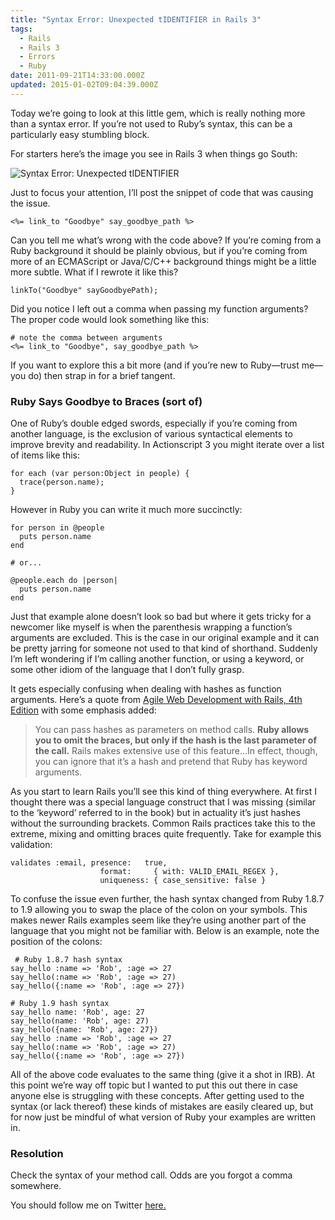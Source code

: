```yaml
---
title: "Syntax Error: Unexpected tIDENTIFIER in Rails 3"
tags:
  - Rails
  - Rails 3
  - Errors
  - Ruby
date: 2011-09-21T14:33:00.000Z
updated: 2015-01-02T09:04:39.000Z
---
```


Today we’re going to look at this little gem, which is really nothing more than a syntax error. If you’re not used to Ruby’s syntax, this can be a particularly easy stumbling block.

For starters here’s the image you see in Rails 3 when things go South:

![Syntax Error: Unexpected tIDENTIFIER](/images/2014/12/unexpected_tidentifier.jpg)

Just to focus your attention, I’ll post the snippet of code that was causing the issue.

    <%= link_to "Goodbye" say_goodbye_path %>
    

Can you tell me what’s wrong with the code above? If you’re coming from a Ruby background it should be plainly obvious, but if you’re coming from more of an ECMAScript or Java/C/C++ background things might be a little more subtle. What if I rewrote it like this?

    linkTo("Goodbye" sayGoodbyePath);
    

Did you notice I left out a comma when passing my function arguments? The proper code would look something like this:

    # note the comma between arguments
    <%= link_to "Goodbye", say_goodbye_path %>
    

If you want to explore this a bit more (and if you’re new to Ruby—trust me—you do) then strap in for a brief tangent.

### Ruby Says Goodbye to Braces (sort of)

One of Ruby’s double edged swords, especially if you’re coming from another language, is the exclusion of various syntactical elements to improve brevity and readability. In Actionscript 3 you might iterate over a list of items like this:

    for each (var person:Object in people) { 
      trace(person.name);
    }
    

However in Ruby you can write it much more succinctly:

    for person in @people
      puts person.name
    end
    
    # or...
    
    @people.each do |person| 
      puts person.name
    end
    

Just that example alone doesn’t look so bad but where it gets tricky for a newcomer like myself is when the parenthesis wrapping a function’s arguments are excluded. This is the case in our original example and it can be pretty jarring for someone not used to that kind of shorthand. Suddenly I’m left wondering if I’m calling another function, or using a keyword, or some other idiom of the language that I don’t fully grasp.

It gets especially confusing when dealing with hashes as function arguments. Here’s a quote from [Agile Web Development with Rails, 4th Edition](http://pragprog.com/book/rails4/agile-web-development-with-rails) with some emphasis added:

> You can pass hashes as parameters on method calls. **Ruby allows you to omit the braces, but only if the hash is the last parameter of the call.** Rails makes extensive use of this feature…In effect, though, you can ignore that it’s a hash and pretend that Ruby has keyword arguments.

As you start to learn Rails you’ll see this kind of thing everywhere. At first I thought there was a special language construct that I was missing (similar to the ‘keyword’ referred to in the book) but in actuality it’s just hashes without the surrounding brackets. Common Rails practices take this to the extreme, mixing and omitting braces quite frequently. Take for example this validation:

    validates :email, presence:   true,
                        format:     { with: VALID_EMAIL_REGEX },
                        uniqueness: { case_sensitive: false }
    

To confuse the issue even further, the hash syntax changed from Ruby 1.8.7 to 1.9 allowing you to swap the place of the colon on your symbols. This makes newer Rails examples seem like they’re using another part of the language that you might not be familiar with. Below is an example, note the position of the colons:

     # Ruby 1.8.7 hash syntax
    say_hello :name => 'Rob', :age => 27
    say_hello(:name => 'Rob', :age => 27)
    say_hello({:name => 'Rob', :age => 27})
    
    # Ruby 1.9 hash syntax
    say_hello name: 'Rob', age: 27
    say_hello(name: 'Rob', age: 27)
    say_hello({name: 'Rob', age: 27})
    say_hello :name => 'Rob', :age => 27
    say_hello(:name => 'Rob', :age => 27)
    say_hello({:name => 'Rob', :age => 27})
    

All of the above code evaluates to the same thing (give it a shot in IRB). At this point we’re way off topic but I wanted to put this out there in case anyone else is struggling with these concepts. After getting used to the syntax (or lack thereof) these kinds of mistakes are easily cleared up, but for now just be mindful of what version of Ruby your examples are written in.

### Resolution

Check the syntax of your method call. Odds are you forgot a comma somewhere.

You should follow me on Twitter [here.](http://twitter.com/rob_dodson)

